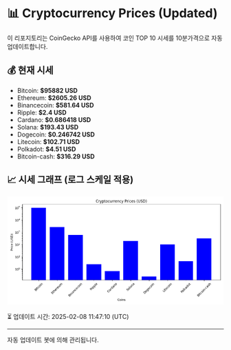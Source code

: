 
# 📊 Cryptocurrency Prices (Updated)

이 리포지토리는 CoinGecko API를 사용하여 코인 TOP 10 시세를 10분가격으로 자동 업데이트합니다.

## 💰 현재 시세
- Bitcoin: **$95882 USD**
- Ethereum: **$2605.26 USD**
- Binancecoin: **$581.64 USD**
- Ripple: **$2.4 USD**
- Cardano: **$0.686418 USD**
- Solana: **$193.43 USD**
- Dogecoin: **$0.246742 USD**
- Litecoin: **$102.71 USD**
- Polkadot: **$4.51 USD**
- Bitcoin-cash: **$316.29 USD**

## 📈 시세 그래프 (로그 스케일 적용)
![Crypto Prices](crypto_prices.png)

⏳ 업데이트 시간: 2025-02-08 11:47:10 (UTC)

---
자동 업데이트 봇에 의해 관리됩니다.
